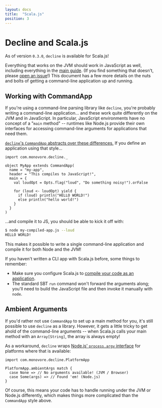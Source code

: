 ```yaml
---
layout: docs
title:  "Scala.js"
position: 3
---
```


# Decline and Scala.js

As of version `0.3.0`, `decline` is available for Scala.js!

Everything that works on the JVM should work in JavaScript as well,
including everything in the [main guide](./usage.html).
(If you find something that doesn't, please [open an issue][new-issue]!)
This document has a few more details on the nuts and bolts
of getting a command-line application up and running.

[new-issue]: https://github.com/bkirwi/decline/issues/new

## Working with CommandApp

If you're using a command-line parsing library like `decline`,
you're probably writing a command-line application...
and these work quite differently on the JVM and in JavaScript.
In particular,
JavaScript environments have no concept of a "`main` method" --
runtimes like Node.js provide their own interfaces for accessing command-line arguments
for applications that need them.

[`decline`'s `CommandApp` abstracts over these differences.][defining-an-application]
If you define an application using that style...

```tut:silent
import com.monovore.decline._

object MyApp extends CommandApp(
  name = "my-app",
  header = "This compiles to JavaScript!",
  main = {
    val loudOpt = Opts.flag("loud", "Do something noisy!").orFalse
    
    for (loud <- loudOpt) yield {
      if (loud) println("HELLO WORLD!")
      else println("hello world!")
    }
  }
)
```

...and compile it to JS, you should be able to kick it off with:
 
```bash
$ node my-compiled-app.js --loud
HELLO WORLD!
```

This makes it possible to write a single command-line application
and compile it for both Node and the JVM!

If you haven't written a CLI app with Scala.js before, some things to remember:

  - Make sure you configure Scala.js to [compile your code as an application][building].
  - The standard SBT `run` command won't forward the arguments along;
    you'll need to build the JavaScript file and then invoke it manually with `node`.
  
## Ambient Arguments

If you'd rather not use `CommandApp` to set up a main method for you,
it's still possible to use `decline` as a library.
However, it gets a little tricky to get ahold of the command-line arguments --
when Scala.js calls your main method with an `Array[String]`,
the array is always empty!

As a workaround,
`decline` wraps [Node.js' `process.argv` interface][process.argv]
for platforms where that is available:

```tut:book
import com.monovore.decline.PlatformApp

PlatformApp.ambientArgs match {
  case None => // No arguments available! (JVM / Browser)
  case Some(args) => // Found 'em! (Node.js)
}
```

Of course, this means your code has to handle running under the JVM or Node.js differently,
which makes things more complicated than the `CommandApp` style above.

[defining-an-application]: ./usage.html#defining-an-application
[building]: https://www.scala-js.org/doc/project/building.html#actually-do-something
[process.argv]: https://nodejs.org/api/process.html#process_process_argv